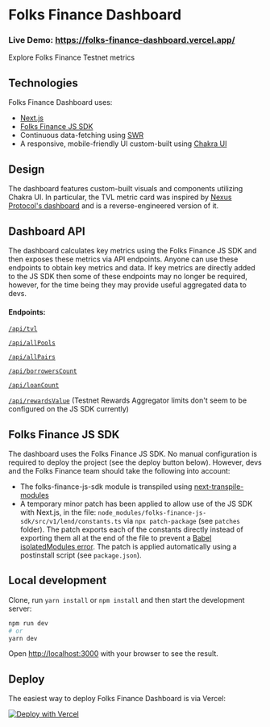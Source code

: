# Folks Finance Dashboard

### Live Demo: https://folks-finance-dashboard.vercel.app/

Explore Folks Finance Testnet metrics

## Technologies

Folks Finance Dashboard uses:

- [Next.js](https://nextjs.org/)
- [Folks Finance JS SDK](https://github.com/Folks-Finance/folks-finance-js-sdk/)
- Continuous data-fetching using [SWR](https://swr.vercel.app/)
- A responsive, mobile-friendly UI custom-built using [Chakra UI](https://chakra-ui.com/)


## Design

The dashboard features custom-built visuals and components utilizing Chakra UI. In particular, the TVL metric card was inspired by [Nexus Protocol's dashboard](https://terra.nexusprotocol.app/) and is a reverse-engineered version of it.

## Dashboard API

The dashboard calculates key metrics using the Folks Finance JS SDK and then exposes these metrics via API endpoints. Anyone can use these endpoints to obtain key metrics and data. If key metrics are directly added to the JS SDK then some of these endpoints may no longer be required, however, for the time being they may provide useful aggregated data to devs.

#### Endpoints:

[`/api/tvl`](https://folks-finance-dashboard.vercel.app/api/tvl)

[`/api/allPools`](https://folks-finance-dashboard.vercel.app/api/allPools)

[`/api/allPairs`](https://folks-finance-dashboard.vercel.app/api/allPairs)

[`/api/borrowersCount`](https://folks-finance-dashboard.vercel.app/api/borrowersCount)

[`/api/loanCount`](https://folks-finance-dashboard.vercel.app/api/loanCount)

[`/api/rewardsValue`](https://folks-finance-dashboard.vercel.app/api/rewardsValue) (Testnet Rewards Aggregator limits don't seem to be configured on the JS SDK currently)

## Folks Finance JS SDK

The dashboard uses the Folks Finance JS SDK. No manual configuration is required to deploy the project (see the deploy button below). However, devs and the Folks Finance team should take the following into account:

- The folks-finance-js-sdk module is transpiled using [next-transpile-modules](https://www.npmjs.com/package/next-transpile-modules)
- A temporary minor patch has been applied to allow use of the JS SDK with Next.js, in the file: `node_modules/folks-finance-js-sdk/src/v1/lend/constants.ts` via `npx patch-package` (see `patches` folder). The patch exports each of the constants directly instead of exporting them all at the end of the file to prevent a [Babel isolatedModules error](https://github.com/vercel/next.js/issues/7882). The patch is applied automatically using a postinstall script (see `package.json`).

## Local development

Clone, run `yarn install` or `npm install` and then start the development server:

```bash
npm run dev
# or
yarn dev
```

Open [http://localhost:3000](http://localhost:3000) with your browser to see the result.

## Deploy

The easiest way to deploy Folks Finance Dashboard is via Vercel:

[![Deploy with Vercel](https://vercel.com/button)](https://vercel.com/new/clone?repository-url=https%3A%2F%2Fgithub.com%2Fkarlxlee%2Ffolks-finance-dashboard%2F)
